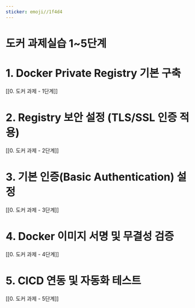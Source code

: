 ```yaml
---
sticker: emoji//1f4d4
---
```

# 도커 과제실습 1~5단계
# 1. Docker Private Registry 기본 구축
[[0. 도커 과제 - 1단계]]

# 2. Registry 보안 설정 (TLS/SSL 인증 적용)
[[0. 도커 과제 - 2단계]]

# 3. 기본 인증(Basic Authentication) 설정
[[0. 도커 과제 - 3단계]]

# 4. Docker 이미지 서명 및 무결성 검증
[[0. 도커 과제 - 4단계]]

# 5. CICD 연동 및 자동화 테스트
[[0. 도커 과제 - 5단계]]